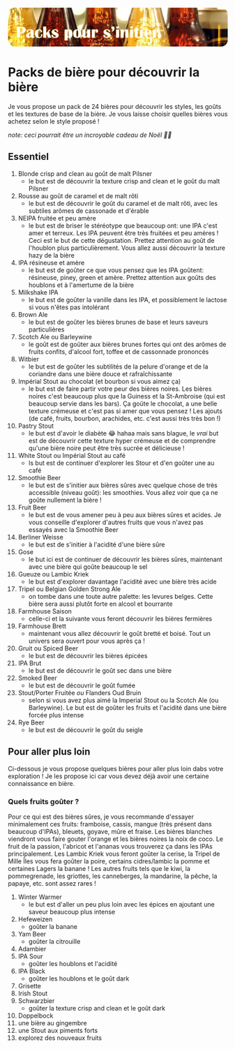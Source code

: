 ![Packs de bière pour découvrir la bière](../assets/img/packs.png)

# Packs de bière pour découvrir la bière

Je vous propose un pack de 24 bières pour découvrir les styles, les goûts et les textures de base de la bière. Je vous laisse choisir quelles bières vous achetez selon le style proposé !

*note: ceci pourrait être un incroyable cadeau de Noël 🎄🎅*

## Essentiel

1. Blonde crisp and clean au goût de malt Pilsner
   * le but est de découvrir la texture crisp and clean et le goût du malt Pilsner
1. Rousse au goût de caramel et de malt rôti
   * le but est de découvrir le goût du caramel et de malt rôti, avec les subtiles arômes de cassonade et d'érable
1. NEIPA fruitée et peu amère
   * le but est de briser le stéréotype que beaucoup ont: une IPA c'est amer et terreux. Les IPA peuvent être très fruitées et peu amères ! Ceci est le but de cette dégustation. Prettez attention au goût de l'houblon plus particulièrement. Vous allez aussi découvrir la texture hazy de la bière
1. IPA résineuse et amère
   * le but est de goûter ce que vous pensez que les IPA goûtent: résineuse, piney, green et amère. Prettez attention aux goûts des houblons et à l'amertume de la bière
1. Milkshake IPA
   * le but est de goûter la vanille dans les IPA, et possiblement le lactose si vous n'êtes pas intolérant
1. Brown Ale
   * le but est de goûter les bières brunes de base et leurs saveurs particulières
1. Scotch Ale ou Barleywine
   * le goût est de goûter aux bières brunes fortes qui ont des arômes de fruits confits, d'alcool fort, toffee et de cassonnade prononcés
1. Witbier
   * le but est de goûter les subtilités de la pelure d'orange et de la coriandre dans une bière douce et rafraîchissante
1. Impérial Stout au chocolat (et bourbon si vous aimez ça)
   * le but est de faire partir votre peur des bières noires. Les bières noires c'est beaucoup plus que la Guiness et la St-Ambroise (qui est beaucoup servie dans les bars). Ça goûte le chocolat, a une belle texture crémeuse et c'est pas si amer que vous pensez ! Les ajouts (de café, fruits, bourbon, arachides, etc. c'est aussi très très bon !)
1. Pastry Stout
   * le but est d'avoir le diabète 😂 hahaa mais sans blague, le *vrai* but est de découvrir cette texture hyper crémeuse et de comprendre qu'une bière noire peut être très sucrée et délicieuse !
1. White Stout ou Impérial Stout au café
   * ls but est de continuer d'explorer les Stour et d'en goûter une au café
1. Smoothie Beer
   * le but est de s'initier aux bières sûres avec quelque chose de très accessible (niveau goût): les smoothies. Vous allez voir que ça ne goûte nullement la bière !
1. Fruit Beer
   * le but est de vous amener peu à peu aux bières sûres et acides. Je vous conseille d'explorer d'autres fruits que vous n'avez pas essayés avec la Smoothie Beer
1. Berliner Weisse
   * le but est de s'initier à l'acidité d'une bière sûre
1. Gose
   * le but ici est de continuer de découvrir les bières sûres, maintenant avec une bière qui goûte beaucoup le sel
1. Gueuze ou Lambic Kriek
   * le but est d'explorer davantage l'acidité avec une bière très acide
1. Tripel ou Belgian Golden Strong Ale
   * on tombe dans une toute autre palette: les levures belges. Cette bière sera aussi plutôt forte en alcool et bourrante
1. Farmhouse Saison
   * celle-ci et la suivante vous feront découvrir les bières fermières
1. Farmhouse Brett
   * maintenant vous allez découvrir le goût bretté et boisé. Tout un univers sera ouvert pour vous après ça !
1. Gruit ou Spiced Beer
   * le but est de découvrir les bières épicées
1. IPA Brut
   * le but est de découvrir le goût sec dans une bière
1. Smoked Beer
   * le but est de découvrir le goût fumée
1. Stout/Porter Fruitée *ou* Flanders Oud Bruin
   * selon si vous avez plus aimé la Imperial Stout ou la Scotch Ale (ou Barleywine). Le but est de goûter les fruits et l'acidité dans une bière forcée
plus intense
1. Rye Beer
   * le but est de découvrir le goût du seigle

## Pour aller plus loin

Ci-dessous je vous propose quelques bières pour aller plus loin dabs votre exploration ! Je les propose ici car vous devez déjà avoir une certaine connaissance en bière.

### Quels fruits goûter ?

Pour ce qui est des bières sûres, je vous recommande d'essayer minimalement ces fruits: framboise, cassis, mangue (très présent dans beaucoup d'IPAs), bleuets, goyave, mûre et fraise. Les bières blanches viendront vous faire gouter l'orange et les bières noires la noix de coco. Le fruit de la passion, l'abricot et l'ananas vous trouverez ça dans les IPAs principalement. Les Lambic Kriek vous feront goûter la cerise, la Tripel de Mille Îles vous fera goûter la poire, certains cidres/lambic la pomme et certaines Lagers la banane ! Les autres fruits tels que le kiwi, la pommegrenade, les griottes, les canneberges, la mandarine, la pêche, la papaye, etc. sont assez rares !

1. Winter Warmer
   * le but est d'aller un peu plus loin avec les épices en ajoutant une saveur beaucoup plus intense
1. Hefeweizen
   * goûter la banane
1. Yam Beer
   * goûter la citrouille
1. Adambier
1. IPA Sour
   * goûter les houblons et l'acidité
1. IPA Black
   * goûter les houblons et le goût dark
1. Grisette
1. Irish Stout
1. Schwarzbier
   * goûter la texture crisp and clean et le goût dark
1. Doppelbock
1. une bière au gingembre
1. une Stout aux piments forts
1. explorez des nouveaux fruits
